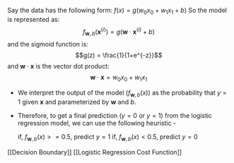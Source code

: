 Say the data has the following form: $f(x) = g(w_0x_0+w_1x_1 + b)$
So the model is represented as: $$f_{\mathbf{w},b}(\mathbf{x}^{(i)}) = g(\mathbf{w} \cdot \mathbf{x}^{(i)} + b) \tag{1}$$
and the sigmoid function is: $$g(z) = \frac{1}{1+e^{-z}}$$
and $\mathbf{w} \cdot \mathbf{x}$ is the vector dot product: $$\mathbf{w} \cdot \mathbf{x} = w_0 x_0 + w_1 x_1$$
* We interpret the output of the model ($f_{\mathbf{w},b}(x)$) as the probability that $y=1$ given $\mathbf{x}$ and parameterized by $\mathbf{w}$ and $b$.
* Therefore, to get a final prediction ($y=0$ or $y=1$) from the logistic regression model, we can use the following heuristic -
  
  if, $f_{\mathbf{w},b}(x) >= 0.5$, predict $y=1$
  if, $f_{\mathbf{w},b}(x) < 0.5$, predict $y=0$

[[Decision Boundary]]
[[Logistic Regression Cost Function]]
